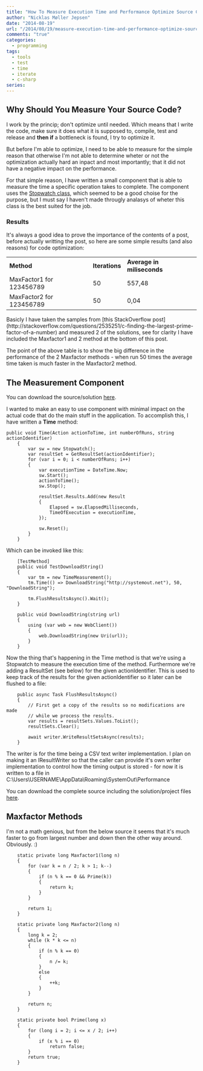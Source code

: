 ```yaml
---
title: "How To Measure Execution Time and Performance Optimize Source Code"
author: "Nicklas Møller Jepsen"
date: "2014-08-19"
url: "/2014/08/19/measure-execution-time-and-performance-optimize-source-code"
comments: "true"
categories:
  - programming
tags:
  - tools
  - test
  - time
  - iterate
  - c-sharp
series:
---
```

## Why Should You Measure Your Source Code?
I work by the princip; don't optimize until needed. Which means that I write the code, make sure it does what it is supposed to, compile, test and release and **then if** a bottleneck is found, I try to optimize it.

But before I'm able to optimize, I need to be able to measure for the simple reason that otherwise I'm not able to determine wheter or not the optimization actually hard an inpact and most importantly; that it did not have a negative impact on the performance.

For that simple reason, I have written a small component that is able to measure the time a specific operation takes to complete. The component uses the [Stopwatch class](http://msdn.microsoft.com/en-us/library/system.diagnostics.stopwatch.aspx "Stopwatch class on MSDN"), which seemed to be a good choise for the purpose, but I must say I haven't made througly analasys of wheter this class is the best suited for the job.

### Results
It's always a good idea to prove the importance of the contents of a post, before actually writting the post, so here are some simple results (and also reasons) for code optimization:

<table>
    <tr>
        <td><b>Method</td>
        <td><b>Iterations</td>
		<td><b>Average in miliseconds</td>
    </tr>
    <tr>
        <td>MaxFactor1 for 123456789</td>
		<td>50</td>
        <td>557,48</td>
    </tr>
    <tr>
        <td>MaxFactor2 for 123456789</td>
		<td>50</td>
        <td>0,04</td>
    </tr>
</table>  
<!--more-->
Basicly I have taken the samples from [this StackOverflow post](http://stackoverflow.com/questions/2535251/c-finding-the-largest-prime-factor-of-a-number) and measured 2 of the solutions, see for clarity I have included the Maxfactor1 and 2 method at the bottom of this post.

The point of the above table is to show the big difference in the performance of the 2 Maxfactor methods - when run 50 times the average time taken is much faster in the Maxfactor2 method.


## The Measurement Component
You can download the source/solution [here](https://drive.google.com/file/d/0B_b7_Dquxu0KREJ5Y0ZCSlFnQWM/view?usp=sharing).

I wanted to make an easy to use component with minimal impact on the actual code that do the main stuff in the application.
To accomplish this, I have written a **Time** method:
	        
	public void Time(Action actionToTime, int numberOfRuns, string actionIdentifier)
        {
            var sw = new Stopwatch();
            var resultSet = GetResultSet(actionIdentifier);
            for (var i = 0; i < numberOfRuns; i++)
            {
                var executionTime = DateTime.Now;
                sw.Start();
                actionToTime();
                sw.Stop();

                resultSet.Results.Add(new Result
                {
                    Elapsed = sw.ElapsedMilliseconds,
                    TimeOfExecution = executionTime,
                });

                sw.Reset();
            }
        }

Which can be invoked like this:

	    [TestMethod]
        public void TestDownloadString()
        {
            var tm = new TimeMeasurement();
            tm.Time(() => DownloadString("http://systemout.net"), 50, "DownloadString");

            tm.FlushResultsAsync().Wait();
        }
	
		public void DownloadString(string url)
        {
            using (var web = new WebClient())
            {
                web.DownloadString(new Uri(url));
            }
        }

Now the thing that's happening in the Time method is that we're using a Stopwatch to measure the execution time of the method. Furthermore we're adding a ResultSet (see below) for the given actionIdentifier. This is used to keep track of the results for the given actionIdentifier so it later can be flushed to a file:

	    public async Task FlushResultsAsync()
        {
            // First get a copy of the results so no modifications are made
            // while we process the results.
            var results = resultSets.Values.ToList();
            resultSets.Clear();

            await writer.WriteResultSetsAsync(results);
        }

The writer is for the time being a CSV text writer implementation. I plan on making it an IResultWriter so that the caller can provide it's own writer implementation to control how the timing output is stored - for now it is written to a file in C:\Users\USERNAME\AppData\Roaming\SystemOut\Performance

You can download the complete source including the solution/project files [here](http://1drv.ms/1qn4PNM "Solution on OneDrive").

## Maxfactor Methods
I'm not a math genious, but from the below source it seems that it's much faster to go from largest number and down then the other way around. Obviously. :)

        static private long Maxfactor1(long n)
        {
            for (var k = n / 2; k > 1; k--)
            {
                if (n % k == 0 && Prime(k))
                {
                    return k;
                }
            }

            return 1;
        }

        static private long Maxfactor2(long n)
        {
            long k = 2;
            while (k * k <= n)
            {
                if (n % k == 0)
                {
                    n /= k;
                }
                else
                {
                    ++k;
                }
            }

            return n;
        }

        static private bool Prime(long x)
        {
            for (long i = 2; i <= x / 2; i++)
            {
                if (x % i == 0)
                    return false;
            }
            return true;
        }
